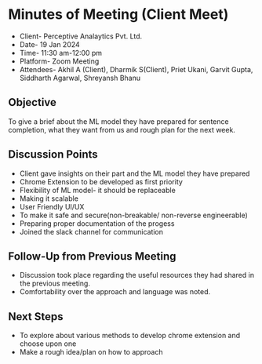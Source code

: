 
# Minutes of Meeting (Client Meet) 
- Client- Perceptive Analaytics Pvt. Ltd.
- Date- 19 Jan 2024
- Time- 11:30 am-12:00 pm
- Platform- Zoom Meeting
- Attendees- Akhil A (Client), Dharmik S(Client), Priet Ukani, Garvit Gupta, Siddharth Agarwal, Shreyansh Bhanu

## Objective 
To give a brief about the ML model they have prepared for sentence completion, what they want from us and rough plan for the next week.

## Discussion Points
- Client gave insights on their part and the ML model they have prepared
- Chrome Extension to be developed as first priority
- Flexibility of ML model- it should be replaceable
- Making it scalable 
- User Friendly UI/UX
- To make it safe and secure(non-breakable/ non-reverse engineerable)
- Preparing proper documentation of the progess
- Joined the slack channel for communication

## Follow-Up from Previous Meeting
- Discussion took place regarding the useful resources they had shared in the previous meeting.
- Comfortability over the approach and language was noted.

## Next Steps
- To explore about various methods to develop chrome extension and choose upon one
- Make a rough idea/plan on how to approach

